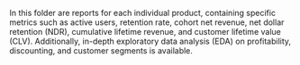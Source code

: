 In this folder are reports for each individual product, containing specific metrics such as
active users, retention rate, cohort net revenue, net dollar retention (NDR), cumulative lifetime revenue, and customer lifetime value (CLV). 
Additionally, in-depth exploratory data analysis (EDA) on profitability, discounting, and customer segments is available.
